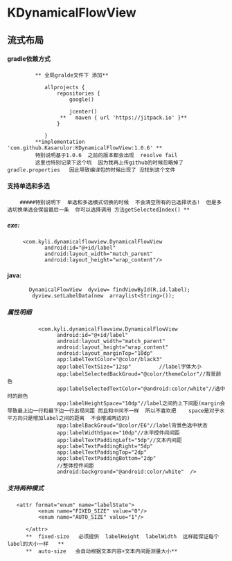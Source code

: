 # KDynamicalFlowView

##    流式布局  
####   gradle依赖方式
             ** 全局gralde文件下 添加**
                                
                allprojects {
                    repositories {
                        google()
                
                        jcenter()
                     **   maven { url 'https://jitpack.io' }**
                    }
                
                }
             **implementation 'com.github.Kasarulor:KDynamicalFlowView:1.0.6' **
             特别说明基于1.0.6  之前的版本都会出现  resolve fail      
             这里也特别记录下这个坑  因为我再上传github的时候忽略掉了 gradle.properties   因此导致编译包的时候出现了 没找到这个文件 
####   支持单选和多选
        #####特别说明下  单选和多选模式切换的时候  不会清空所有的已选择状态!  但是多选切换单选会保留最后一条  你可以选择调用 方法getSelectedIndex() **
#####  exe:
        
         <com.kyli.dynamicalflowview.DynamicalFlowView
                android:id="@+id/label"
                android:layout_width="match_parent"
                android:layout_height="wrap_content"/>
####  java:
           DynamicalFlowView  dyview= findViewById(R.id.label);
            dyview.setLabelData(new  arraylist<String>()); 
#####  属性明细
              <com.kyli.dynamicalflowview.DynamicalFlowView
                    android:id="@+id/label"
                    android:layout_width="match_parent"
                    android:layout_height="wrap_content"
                    android:layout_marginTop="10dp"
                    app:labelTextColor="@color/black3"
                    app:labelTextSize="12sp"         //label字体大小
                    app:labelSelectedBackGroud="@color/themeColor"//背景颜色
                    app:labelSelectedTextColor="@android:color/white"//选中时的颜色
                    app:labelHeightSpace="10dp"//label之间的上下间距(margin会导致最上边一行和最下边一行出现间距 而且和中间不一样  所以不喜欢把    space是对于水平方向只是增加label之间的距离  不会增减两边的)
                    app:labelBackGroud="@color/E6"//label背景色选中状态
                    app:labelWidthSpace="10dp"//水平控件间间距
                    app:labelTextPaddingLeft="5dp"//文本内间距
                    app:labelTextPaddingRight="5dp"
                    app:labelTextPaddingTop="2dp"
                    app:labelTextPaddingBottom="2dp"
                    //整体控件间距
                    android:background="@android:color/white"  />
                    
                    
  #####    支持两种模式
       <attr format="enum" name="labelState">
              <enum name="FIXED_SIZE" value="0"/>
              <enum name="AUTO_SIZE" value="1"/>
  
          </attr>
          **  fixed-size   必须提供  labelHeight  labelWidth  这样能保证每个label的大小一样   **
          **  auto-size   会自动根据文本内容+文本内间距测量大小**
  